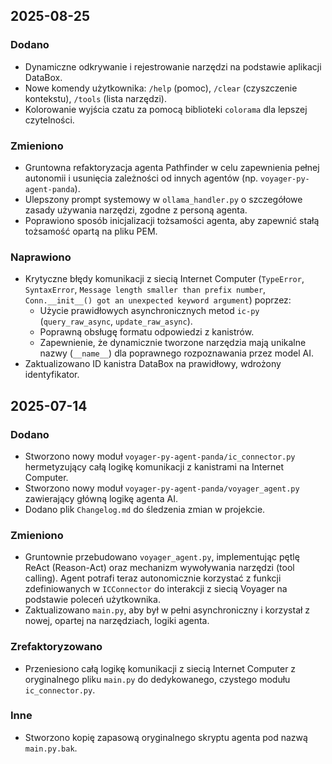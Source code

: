 ## 2025-08-25

### Dodano
- Dynamiczne odkrywanie i rejestrowanie narzędzi na podstawie aplikacji DataBox.
- Nowe komendy użytkownika: `/help` (pomoc), `/clear` (czyszczenie kontekstu), `/tools` (lista narzędzi).
- Kolorowanie wyjścia czatu za pomocą biblioteki `colorama` dla lepszej czytelności.

### Zmieniono
- Gruntowna refaktoryzacja agenta Pathfinder w celu zapewnienia pełnej autonomii i usunięcia zależności od innych agentów (np. `voyager-py-agent-panda`).
- Ulepszony prompt systemowy w `ollama_handler.py` o szczegółowe zasady używania narzędzi, zgodne z personą agenta.
- Poprawiono sposób inicjalizacji tożsamości agenta, aby zapewnić stałą tożsamość opartą na pliku PEM.

### Naprawiono
- Krytyczne błędy komunikacji z siecią Internet Computer (`TypeError`, `SyntaxError`, `Message length smaller than prefix number`, `Conn.__init__() got an unexpected keyword argument`) poprzez:
    - Użycie prawidłowych asynchronicznych metod `ic-py` (`query_raw_async`, `update_raw_async`).
    - Poprawną obsługę formatu odpowiedzi z kanistrów.
    - Zapewnienie, że dynamicznie tworzone narzędzia mają unikalne nazwy (`__name__`) dla poprawnego rozpoznawania przez model AI.
- Zaktualizowano ID kanistra DataBox na prawidłowy, wdrożony identyfikator.

## 2025-07-14

### Dodano
- Stworzono nowy moduł `voyager-py-agent-panda/ic_connector.py` hermetyzujący całą logikę komunikacji z kanistrami na Internet Computer.
- Stworzono nowy moduł `voyager-py-agent-panda/voyager_agent.py` zawierający główną logikę agenta AI.
- Dodano plik `Changelog.md` do śledzenia zmian w projekcie.

### Zmieniono
- Gruntownie przebudowano `voyager_agent.py`, implementując pętlę ReAct (Reason-Act) oraz mechanizm wywoływania narzędzi (tool calling). Agent potrafi teraz autonomicznie korzystać z funkcji zdefiniowanych w `ICConnector` do interakcji z siecią Voyager na podstawie poleceń użytkownika.
- Zaktualizowano `main.py`, aby był w pełni asynchroniczny i korzystał z nowej, opartej na narzędziach, logiki agenta.

### Zrefaktoryzowano
- Przeniesiono całą logikę komunikacji z siecią Internet Computer z oryginalnego pliku `main.py` do dedykowanego, czystego modułu `ic_connector.py`.

### Inne
- Stworzono kopię zapasową oryginalnego skryptu agenta pod nazwą `main.py.bak`.
